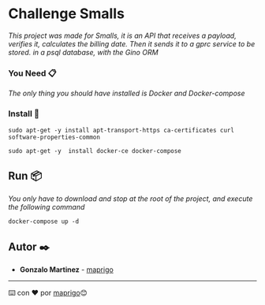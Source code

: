 # Challenge Smalls

_This project was made for Smalls, it is an API that receives a payload, verifies it, calculates the billing date.
Then it sends it to a gprc service to be stored. in a psql database, with the Gino ORM_



### You Need 📋

_The only thing you should have installed is Docker and Docker-compose_



### Install 🔧


```
sudo apt-get -y install apt-transport-https ca-certificates curl software-properties-common

sudo apt-get -y  install docker-ce docker-compose
```


## Run 📦

_You only have to download and stop at the root of the project, and execute the following command_

```
docker-compose up -d 
```


## Autor ✒️


* **Gonzalo Martinez**  - [maprigo](http://maprigo.com)

---
⌨️ con ❤️ por [maprigo](http://maprigo.com)😊

